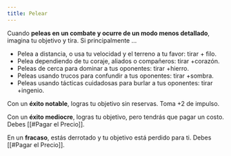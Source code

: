 ```yaml
---
title: Pelear
---
```


Cuando **peleas en un combate y ocurre de un modo menos detallado**, imagina tu objetivo y tira. Si principalmente ...

- Pelea a distancia, o usa tu velocidad y el terreno a tu favor: tirar + filo.
- Pelea dependiendo de tu coraje, aliados o compañeros: tirar +corazón.
- Peleas de cerca para dominar a tus oponentes: tirar +hierro.
- Peleas usando trucos para confundir a tus oponentes: tirar +sombra.
- Peleas usando tácticas cuidadosas para burlar a tus oponentes: tirar +ingenio.

Con un **éxito notable**, logras tu objetivo sin reservas. Toma +2 de impulso.

Con un **éxito mediocre**, logras tu objetivo, pero tendrás que pagar un costo. Debes [[#Pagar el Precio]].

En un **fracaso**, estás derrotado y tu objetivo está perdido para ti. Debes [[#Pagar el Precio]].
